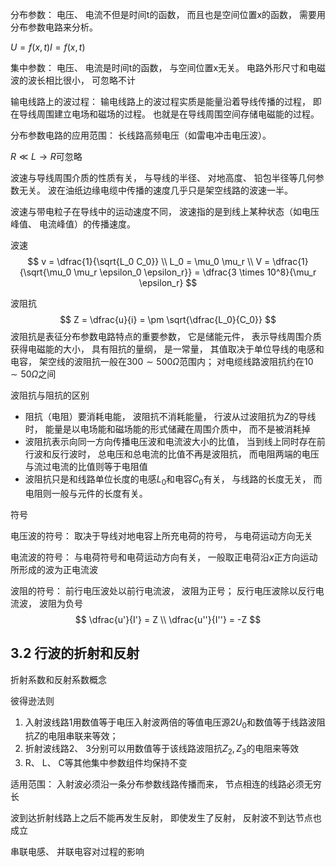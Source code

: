 分布参数： 电压、 电流不但是时间t的函数， 而且也是空间位置x的函数， 需要用分布参数电路来分析。

$U = f(x,t) I = f(x,t)$

集中参数： 电压、 电流是时间t的函数， 与空间位置x无关。 电路外形尺寸和电磁波的波长相比很小， 可忽略不计



输电线路上的波过程： 输电线路上的波过程实质是能量沿着导线传播的过程， 即在导线周围建立电场和磁场的过程。 也就是在导线周围空间存储电磁能的过程。

分布参数电路的应用范围： 长线路高频电压（如雷电冲击电压波）。



$R \ll L \rightarrow R \text{可忽略}$



波速与导线周围介质的性质有关， 与导线的半径、 对地高度、 铅包半径等几何参数无关。 波在油纸边缘电缆中传播的速度几乎只是架空线路的波速一半。

波速与带电粒子在导线中的运动速度不同， 波速指的是到线上某种状态（如电压峰值、 电流峰值）的传播速度。

波速
$$
v = \dfrac{1}{\sqrt{L_0 C_0}} \\
L_0 = \mu_0 \mu_r \\
V = \dfrac{1}{\sqrt{\mu_0 \mu_r \epsilon_0 \epsilon_r}} = \dfrac{3 \times 10^8}{\mu_r \epsilon_r}
$$

波阻抗
$$
Z = \dfrac{u}{i} = \pm \sqrt{\dfrac{L_0}{C_0}}
$$
波阻抗是表征分布参数电路特点的重要参数， 它是储能元件， 表示导线周围介质获得电磁能的大小， 具有阻抗的量纲， 是一常量， 其值取决于单位导线的电感和电容， 架空线的波阻抗一般在$300 \sim 500 \Omega$范围内； 对电缆线路波阻抗约在$10 \sim 50 \Omega$之间



波阻抗与阻抗的区别

- 阻抗（电阻）要消耗电能， 波阻抗不消耗能量， 行波从过波阻抗为$Z$的导线时， 能量是以电场能和磁场能的形式储藏在周围介质中， 而不是被消耗掉
- 波阻抗表示向同一方向传播电压波和电流波大小的比值， 当到线上同时存在前行波和反行波时， 总电压和总电流的比值不再是波阻抗， 而电阻两端的电压与流过电流的比值则等于电阻值
- 波阻抗只是和线路单位长度的电感$L_0$和电容$C_0$有关， 与线路的长度无关， 而电阻则一般与元件的长度有关。

符号

电压波的符号： 取决于导线对地电容上所充电荷的符号， 与电荷运动方向无关

电流波的符号： 与电荷符号和电荷运动方向有关， 一般取正电荷沿$x$正方向运动所形成的波为正电流波

波阻的符号： 前行电压波处以前行电流波， 波阻为正号； 反行电压波除以反行电流波， 波阻为负号
$$
\dfrac{u'}{I'} = Z \\
\dfrac{u''}{I''} = -Z
$$

## 3.2 行波的折射和反射

折射系数和反射系数概念

彼得逊法则

1. 入射波线路1用数值等于电压入射波两倍的等值电压源$2U_0$和数值等于线路波阻抗$Z$的电阻串联来等效；
2. 折射波线路2、 3分别可以用数值等于该线路波阻抗$Z_2, Z_3$的电阻来等效
3. R、 L、 C等其他集中参数组件均保持不变

适用范围： 入射波必须沿一条分布参数线路传播而来， 节点相连的线路必须无穷长

波到达折射线路上之后不能再发生反射， 即使发生了反射， 反射波不到达节点也成立

串联电感、 并联电容对过程的影响

